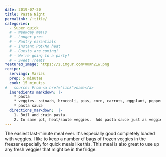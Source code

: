 ```yaml
---
date: 2019-07-20
title: Pasta Night
permalink: /:title/
categories:
  - Super quick
  # - Weekday meals
  # - Longer prep
  # - Pantry essentials
  # - Instant Pot/No heat
  # - Guests are coming!
  # - We're going to a party!
  # - Sweet Treats
featured_image: https://i.imgur.com/WXXh21w.png
recipe:
  servings: Varies
  prep: 5 minutes
  cook: 15 minutes
#   source: From <a href="link">name</a>
  ingredients_markdown: |-
    * pasta
    * veggies- spinach, broccoli, peas, corn, carrots, eggplant, peppers, onions
    * pasta sauce
  directions_markdown:  |-
    1. Boil and drain pasta.
    2. In same pot, heat/saute veggies.  Add pasta sauce just as veggies are finishing cooking and heat through.
---
```

The easiest last-minute meal ever.  It's especially good completely loaded with veggies.  I like to keep a number of bags of frozen veggies in the freezer especially for quick meals like this.  This meal is also great to use up any fresh veggies that might be in the fridge.
